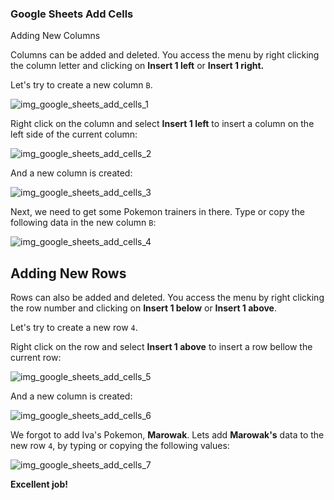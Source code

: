 ### Google Sheets Add Cells


Adding New Columns

Columns can be added and deleted. You access the menu by right clicking the column letter and clicking on **Insert 1 left** or **Insert 1 right.**

Let's try to create a new column `B`.

![img_google_sheets_add_cells_1](https://user-images.githubusercontent.com/47166768/191951115-512bf2b8-e646-401a-ac03-0a849b8ab57b.png)

Right click on the column and select **Insert 1 left** to insert a column on the left side of the current column:

![img_google_sheets_add_cells_2](https://user-images.githubusercontent.com/47166768/191951373-a77bcf7f-f550-4064-9b53-0c0eaa893f14.png)

And a new column is created:

![img_google_sheets_add_cells_3](https://user-images.githubusercontent.com/47166768/191951413-5e0ec447-7a26-4671-b891-7f54591fcb9e.png)

Next, we need to get some Pokemon trainers in there. Type or copy the following data in the new column `B`:

![img_google_sheets_add_cells_4](https://user-images.githubusercontent.com/47166768/191951454-a477ad54-34e6-42ed-be22-67f44c838b33.png)






Adding New Rows
---
Rows can also be added and deleted. You access the menu by right clicking the row number and clicking on **Insert 1 below** or **Insert 1 above**.

Let's try to create a new row `4`.

Right click on the row and select **Insert 1 above** to insert a row bellow the current row:

![img_google_sheets_add_cells_5](https://user-images.githubusercontent.com/47166768/191951602-2b0dca09-382c-4744-918e-fa764b1e5e13.png)

And a new column is created:

![img_google_sheets_add_cells_6](https://user-images.githubusercontent.com/47166768/191951630-926bbf01-d0ff-4c52-9cd3-bc960d7d79d0.png)


We forgot to add Iva's Pokemon, **Marowak**. Lets add **Marowak's** data to the new row `4`, by typing or copying the following values:

![img_google_sheets_add_cells_7](https://user-images.githubusercontent.com/47166768/191951755-3f6654bb-5217-4f59-a5fe-eac52fc5f533.png)

**Excellent job!**
